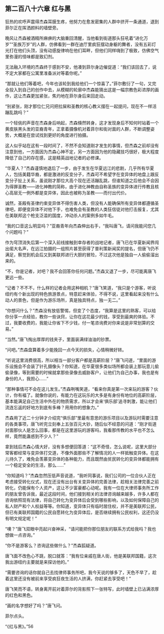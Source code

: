 ## 第二百八十六章 红与黑
狂热的欢呼声震得杰森耳膜生疼，他努力在愈发密集的人群中挤开一条通道，退到菲尔正在挥洒颜料的墙壁旁。

晚风让杰森被酒精所麻痹的大脑重回清醒，当他看到街道那头狂吼着“进化万岁”“圣族万岁”的人群，仿佛看到一群在迪厅里疯狂摆动身躯的舞者，没有五彩灯光打在他们头顶，没有动感旋律响在他们耳畔，但他们同样嗨到了极致，仿佛空气里弥漫的怪味都是致幻剂。

无法融入环境的杰森终于感到不安，他凑到菲尔身边催促道：“我们该回去了，说不定大家都在公寓里准备派对等着你呢。”

“那就让他们等着吧，今年也该轮到我给他们一个惊喜了。”菲尔敷衍了一句，又完全投入到自己的创作中去，从模糊的轮廓中杰森能猜出这是一幅宗教色彩浓厚的画作，这让杰森更加紧张，焦灼地在菲尔身后来回走动。

“别紧张，刚才那位仁兄问把拉屎和圣教的核心教义摆在一起提问，现在不一样活蹦乱跳吗？”

一个轻佻的声音在杰森身后响起，杰森倏然转身，这才发现身后不知何时站着一个黄皮肤黑头发的亚裔青年，正拿着摄像机对着菲尔和街对面的人群，不断调整姿势，大概是在尝试找到更好的角度进行拍摄。

这人似乎站在这有一段时间了，不然不会知道刚才发生的事情，但杰森之前却没有注意到他，一方面因为杰森心神不定，另一方面因为他的隐藏技巧很好，极大程度降低了自己的存在感，这是精英战地记者的必修课。

“华夏人？”杰森谨慎地退后了一步，由于发生在华夏远江的悲剧，几乎所有华夏人，包括美籍华裔，都是激进的反变分子，杰森可不希望字在变异体的地盘上跟反变分子扯上关系，虽说刚才那位大高个现在还活蹦乱跳，但谁知道之后他会不会因为得罪圣教——进化神教的简称，由于进化神教由自称圣族的变异体进行传教且核心高层无一例外都是变异体，因此也被称为圣教——而付出代价。

诚然，圣殿有圣律约束变异体不得伤害人类，但没有人能确保所有变异体都遵循圣律吧，即便变异体不对他下手，也难免会有圣教的人类狂信徒对他打击报复，尤其在美联邦这个枪支泛滥的国度，冲动杀人的案例多如牛毛。

“我的口音这么明显吗？”亚裔青年向杰森伸出右手，“我叫唐飞，请问我能问您几个问题吗？”

作为穹顶消失后第一个深入前线接触到幸存者的战地记者，唐飞已在华夏新闻界闯出偌大名声，在远江拍摄的一组照片甚至获得了普利策新闻奖的提名，但唐飞仍不满足，察觉到机会后又到美联邦进行大胆的冒险，不过这次他是独自一人偷偷溜出来的。

“不，你是记者，对吧？我不会回答你任何问题。”杰森又退了一步，尽可能离唐飞更远一些。

“记者？不不不，什么样的记者会用这种相机？”唐飞笑道，“我只是个游客，听说纽约有个新出现的特色旅游景点，特意赶来体验，不得不说，这里看起来没有什么动人的景色，但是作为游乐场所，真是独具特点，独一无二。”

“你想问什么？”杰森没有放低警惕，但变了个态度，“我算是这里的熟客，可以给你分享一点经验，教你一些诀窍，让你在这花最少的钱，享受到最爽的体验。不过，我要收费的，我能让你省下不少钱，付一笔咨询费对你来说是非常划算的交易。”

“当然。”唐飞掏出厚厚的钱夹子，里面装满绿油油的钞票。

“问吧。”杰森盘算着多少能挽回一点今天的损失，心情稍微好转。

“听说这里消费很高，所以相当一部分客户都是高薪阶层？”唐飞问道，“里面的游乐设施会不会装了针孔摄像头？你知道，在华夏很多类似场所都会装上那玩意儿偷偷录像，等到需要的时候就拿那些录像去威胁客户，让他们为自己办事，我也是有身份的人，我担心……”

“那种事情可不会在这儿发生。”杰森咧嘴笑道，“看来你真是第一次来玩的游客？伙计，你有福了。就像你说的，有能力在这玩乐的大多是有身份有地位的高薪阶层，基本能满足自己生活中外在的物质需求，所以才会来‘俱乐部’追寻刺激，能让他们流连忘返的好地方到底有多棒？用用你的想象力。”

杰森用了近二十分钟才介绍完“俱乐部”里最有意思的游乐项目以及游玩时需要注意的各类事项，唐飞听完立刻奉上五张百元大钞，随后似不经意的问道：“刚才街道对面那伙人是怎么回事，都是在这里游玩的游客吗，我看那传教的水平也不怎么样，竟然能蛊惑到不少人？”

拿到钱后杰森心情大好，没有多想便回答道：“这不奇怪，怎么说呢，这里大部分常客都经常与变异体打交道，不像外面那些不了解情况的人一样抵触变异体。在这儿待久了，难免会羡慕变异体的各种能力，而且既然由贫民转化的变异体都能拥有一个稳定安全的生活，那么……”

“你知道吗？”杰森忽然压低声音说道，“我听同事说，我们公司的一位合伙人正在考虑接受转化仪式，现在还没有出台有关变异体的完善法律，趁相关法律完善之前转化，仍能保有个人资产，这让不少富豪都心动呢。我有一位在大律师事务所工作的朋友曾告诉我，最近这段时间，他们接到相关的法律咨询越来越多，许多人都在咨询依照现有法律，将自己转化为变异体后会受到哪些影响，以及如何保障自己的私人财产和个人权益等等。你知道，变异体只有临时居住权，并不是美联邦公民，但已有美联邦国籍的公民自愿转化为变异体后，是否继续拥有公民权利，这还仍没有明文规定呢！”

“噢？”唐飞双眼中亮起兴奋神采，“请问能把你那位朋友的联系方式给我吗？我也想做一点咨询。”

“你不是游客么？咨询这些做什么？”杰森狐疑道。

唐飞面不改色心不跳，脱口就答：“我有位亲戚在唐人街，他是美联邦国籍，这次我出游纽约主要就是来探访他的。”

“需要咨询的话你就自己去找律师事务所吧，我今天说的够多了，天色不早了，趁着这里还没有被前来享受疯狂夜生活的人挤满，你赶紧去享受吧！”

唐飞笑而不语，转身离开前对着菲尔的背影照下一张特写，此时墙壁上已沾满浓厚的红色和黑色。

“画的名字想好了吗？”唐飞问。

菲尔点头。

“《红与黑》。”56

